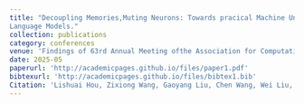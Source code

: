 ```yaml
---
title: "Decoupling Memories,Muting Neurons: Towards pracical Machine Unlearning for Large
Language Models."
collection: publications
category: conferences
venue: 'Findings of 63rd Annual Meeting ofthe Association for Computational Linguistics (ACL Findings), Vienna, Austria.'
date: 2025-05
paperurl: 'http://academicpages.github.io/files/paper1.pdf'
bibtexurl: 'http://academicpages.github.io/files/bibtex1.bib'
Citation: 'Lishuai Hou, Zixiong Wang, Gaoyang Liu, Chen Wang, Wei Liu, Kai Peng.'
---
```

